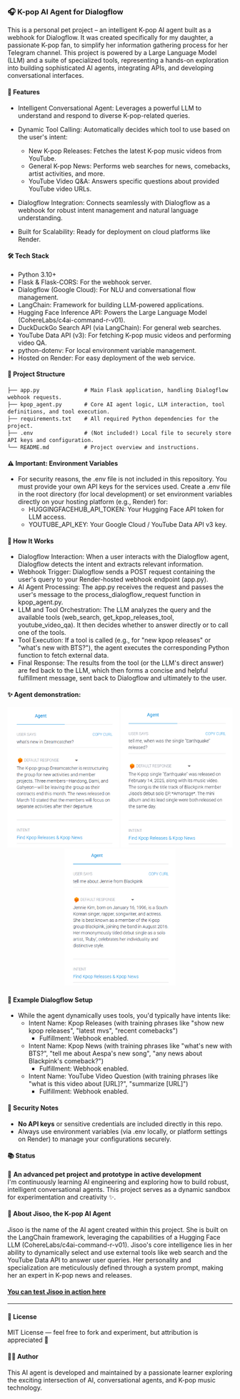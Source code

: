 ### 🎧 K-pop AI Agent for Dialogflow

This is a personal pet project – an intelligent K-pop AI agent built as a webhook for Dialogflow. It was created specifically for my daughter, a passionate K-pop fan, to simplify her information gathering process for her Telegram channel. This project is powered by a Large Language Model (LLM) and a suite of specialized tools, representing a hands-on exploration into building sophisticated AI agents, integrating APIs, and developing conversational interfaces.

#### 🚀 Features

- Intelligent Conversational Agent: Leverages a powerful LLM to understand and respond to diverse K-pop-related queries.
- Dynamic Tool Calling: Automatically decides which tool to use based on the user's intent:

    - New K-pop Releases: Fetches the latest K-pop music videos from YouTube.
    - General K-pop News: Performs web searches for news, comebacks, artist activities, and more.
    - YouTube Video Q&A: Answers specific questions about provided YouTube video URLs.

- Dialogflow Integration: Connects seamlessly with Dialogflow as a webhook for robust intent management and natural language understanding.
- Built for Scalability: Ready for deployment on cloud platforms like Render.

#### 🛠️ Tech Stack

- Python 3.10+
- Flask & Flask-CORS: For the webhook server.
- Dialogflow (Google Cloud): For NLU and conversational flow management.
- LangChain: Framework for building LLM-powered applications.
- Hugging Face Inference API: Powers the Large Language Model (CohereLabs/c4ai-command-r-v01).
- DuckDuckGo Search API (via LangChain): For general web searches.
- YouTube Data API (v3): For fetching K-pop music videos and performing video QA.
- python-dotenv: For local environment variable management.
- Hosted on Render: For easy deployment of the web service.

#### 📁 Project Structure

```
├── app.py              # Main Flask application, handling Dialogflow webhook requests.
├── kpop_agent.py       # Core AI agent logic, LLM interaction, tool definitions, and tool execution.
├── requirements.txt    # All required Python dependencies for the project.
├── .env                # (Not included!) Local file to securely store API keys and configuration.
└── README.md           # Project overview and instructions.
```

#### ⚠️ Important: Environment Variables

- For security reasons, the .env file is not included in this repository. You must provide your own API keys for the services used.
Create a .env file in the root directory (for local development) or set environment variables directly on your hosting platform (e.g., Render) for:
    - HUGGINGFACEHUB_API_TOKEN: Your Hugging Face API token for LLM access.
    - YOUTUBE_API_KEY: Your Google Cloud / YouTube Data API v3 key.

#### 📡 How It Works

- Dialogflow Interaction: When a user interacts with the Dialogflow agent, Dialogflow detects the intent and extracts relevant information.
- Webhook Trigger: Dialogflow sends a POST request containing the user's query to your Render-hosted webhook endpoint (app.py).
- AI Agent Processing: The app.py receives the request and passes the user's message to the process_dialogflow_request function in kpop_agent.py.
- LLM and Tool Orchestration: The LLM analyzes the query and the available tools (web_search, get_kpop_releases_tool, youtube_video_qa). It then decides whether to answer directly or to call one of the tools.
- Tool Execution: If a tool is called (e.g., for "new kpop releases" or "what's new with BTS?"), the agent executes the corresponding Python function to fetch external data.
- Final Response: The results from the tool (or the LLM's direct answer) are fed back to the LLM, which then forms a concise and helpful fulfillment message, sent back to Dialogflow and ultimately to the user.

#### ✨ Agent demonstration:

<p align="center">
  <img src="Screenshots/Dreamcatcher.png" width="250" alt="Dialogflow Agent Screenshot 1">
  <img src="Screenshots/Earthquake.png" width="250" alt="Dialogflow Agent Screenshot 2">
  <img src="Screenshots/Jennie.png" width="250" alt="Dialogflow Agent Screenshot 3">
</p>

#### 🧪 Example Dialogflow Setup

- While the agent dynamically uses tools, you'd typically have intents like:
    - Intent Name: Kpop Releases (with training phrases like "show new kpop releases", "latest mvs", "recent comebacks")
        - Fulfillment: Webhook enabled.
    - Intent Name: Kpop News (with training phrases like "what's new with BTS?", "tell me about Aespa's new song", "any news about Blackpink's comeback?")
        - Fulfillment: Webhook enabled.
    - Intent Name: YouTube Video Question (with training phrases like "what is this video about [URL]?", "summarize [URL]")
        - Fulfillment: Webhook enabled.

#### 🔐 Security Notes

- **No API keys** or sensitive credentials are included directly in this repo.
- Always use environment variables (via .env locally, or platform settings on Render) to manage your configurations securely.

#### 📚 Status

📌 **An advanced pet project and prototype in active development**  
I'm continuously learning AI engineering and exploring how to build robust, intelligent conversational agents. This project serves as a dynamic sandbox for experimentation and creativity ✨.

#### 🤖 About Jisoo, the K-pop AI Agent

Jisoo is the name of the AI agent created within this project. She is built on the LangChain framework, leveraging the capabilities of a Hugging Face LLM (CohereLabs/c4ai-command-r-v01). Jisoo's core intelligence lies in her ability to dynamically select and use external tools like web search and the YouTube Data API to answer user queries. Her personality and specialization are meticulously defined through a system prompt, making her an expert in K-pop news and releases.

#### [You can test Jisoo in action here](https://huggingface.co/spaces/HannaHrekova/Agent_for_finding_new_releases)

---

#### 📃 License

MIT License — feel free to fork and experiment, but attribution is appreciated 🙏

#### 🙋‍♀️ Author

This AI agent is developed and maintained by a passionate learner exploring the exciting intersection of AI, conversational agents, and K-pop music technology.

